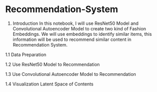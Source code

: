 # Recommendation-System

1. Introduction
In this notebook, I will use ResNet50 Model and Convolutional Autoencoder Model to create two kind of Fashion Embeddings. We will use embeddings to identify similar items, this information will be used to recommend similar content in Recommendation System.

1.1 Data Preparation

1.2 Use ResNet50 Model to Recommendation

1.3 Use Convolutional Autoencoder Model to Recommendation

1.4 Visualization Latent Space of Contents

